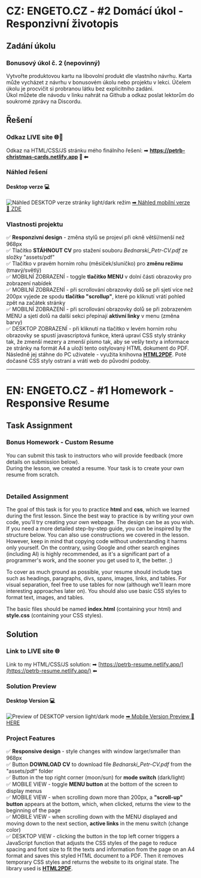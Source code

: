 # CZ: ENGETO.CZ - #2 Domácí úkol - Responzivní životopis

## Zadání úkolu

### Bonusový úkol č. 2 (nepovinný)

Vytvořte produktovou kartu na libovolní produkt dle vlastního návrhu. Karta může vycházet z návrhu v bonusovém úkolu nebo projektu v lekci. Účelem úkolu je procvičit si probranou látku bez explicitního zadáni.<br>
Úkol můžete dle návodu v linku nahrát na Github a odkaz poslat lektorům do soukromé zprávy na Discordu.<br>

## Řešení

### Odkaz LIVE site 🌐🎄

Odkaz na HTML/CSS/JS stránku mého finálního řešení: ➡ <b> <a href="https://petrb-christmas-cards.netlify.app" target="_blank">https://petrb-christmas-cards.netlify.app 🎄</a> ⬅ </b>

### Náhled řešení

#### Desktop verze 💻

<img src="assets/img/site-preview-desktop.png" alt="Náhled DESKTOP verze stránky light/dark režim">
<a href="assets/img/site-preview-mobile.png" alt="Náhled MOBILE verze stránky light/dark režim">➡ Náhled mobilní verze 📲 ZDE</a>

### Vlastnosti projektu

✅ <b>Responzivní design</b> - změna stylů se projeví při okně větší/menší než 968px<br>
✅ Tlačítko <b>STÁHNOUT CV</b> pro stažení souboru <i>Bednarski_Petr-CV.pdf</i> ze složky "assets/pdf"<br>
✅ Tlačítko v pravém horním rohu (měsíček/sluníčko) pro <b>změnu režimu</b> (tmavý/světlý)<br>
✅ MOBILNÍ ZOBRAZENÍ - toggle <b>tlačítko MENU</b> v dolní části obrazovky pro zobrazení nabídek<br>
✅ MOBILNÍ ZOBRAZENÍ - při scrollování obrazovky dolů se při sjetí více než 200px vyjede ze spodu <b>tlačítko "scrollup"</b>, které po kliknutí vrátí pohled zpět na začátek stránky<br>
✅ MOBILNÍ ZOBRAZENÍ - při scrollování obrazovky dolů se při zobrazeném MENU a sjetí dolů na další sekci přepínají <b>aktivní linky</b> v menu (změna barvy)<br>
✅ DESKTOP ZOBRAZENÍ - při kliknutí na tlačítko v levém horním rohu obrazovky se spustí javascriptová funkce, která upraví CSS styly stránky tak, že zmenší mezery a zmenší písmo tak, aby se vešly texty a informace ze stránky na formát A4 a uloží tento ostylovaný HTML dokument do PDF. Následně jej stáhne do PC uživatele - využita knihovna <b>[HTML2PDF](https://ekoopmans.github.io/html2pdf.js/)</b>. Poté dočasné CSS styly ostraní a vrátí web do původní podoby.<br>

<hr>

# EN: ENGETO.CZ - #1 Homework - Responsive Resume

## Task Assignment

### Bonus Homework - Custom Resume

You can submit this task to instructors who will provide feedback (more details on submission below).<br>
During the lesson, we created a resume. Your task is to create your own resume from scratch. <br><br>

### Detailed Assignment

The goal of this task is for you to practice <b>html</b> and <b>css</b>, which we learned during the first lesson. Since the best way to practice is by writing your own code, you'll try creating your own webpage. The design can be as you wish. If you need a more detailed step-by-step guide, you can be inspired by the structure below. You can also use constructions we covered in the lesson. However, keep in mind that copying code without understanding it harms only yourself. On the contrary, using Google and other search engines (including AI) is highly recommended, as it's a significant part of a programmer's work, and the sooner you get used to it, the better. ;)

To cover as much ground as possible, your resume should include tags such as headings, paragraphs, divs, spans, images, links, and tables. For visual separation, feel free to use tables for now (although we'll learn more interesting approaches later on). You should also use basic CSS styles to format text, images, and tables.

The basic files should be named <b>index.html</b> (containing your html) and <b>style.css</b> (containing your CSS styles).

## Solution

### Link to LIVE site 🌐

Link to my HTML/CSS/JS solution: ➡ [https://petrb-resume.netlify.app/](https://petrb-resume.netlify.app/) ⬅

### Solution Preview

#### Desktop Version 💻

<img src="assets/img/site-preview-desktop.png" alt="Preview of DESKTOP version light/dark mode">
<a href="assets/img/site-preview-mobile.png" alt="Preview of MOBILE version light/dark mode">➡ Mobile Version Preview 📲 HERE</a>

### Project Features

✅ <b>Responsive design</b> - style changes with window larger/smaller than 968px<br>
✅ Button <b>DOWNLOAD CV</b> to download file <i>Bednarski_Petr-CV.pdf</i> from the "assets/pdf" folder<br>
✅ Button in the top right corner (moon/sun) for <b>mode switch</b> (dark/light)<br>
✅ MOBILE VIEW - toggle <b>MENU button</b> at the bottom of the screen to display menus<br>
✅ MOBILE VIEW - when scrolling down more than 200px, a <b>"scroll-up" button</b> appears at the bottom, which, when clicked, returns the view to the beginning of the page<br>
✅ MOBILE VIEW - when scrolling down with the MENU displayed and moving down to the next section, <b>active links</b> in the menu switch (change color)<br>
✅ DESKTOP VIEW - clicking the button in the top left corner triggers a JavaScript function that adjusts the CSS styles of the page to reduce spacing and font size to fit the texts and information from the page on an A4 format and saves this styled HTML document to a PDF. Then it removes temporary CSS styles and returns the website to its original state. The library used is <b>[HTML2PDF](https://ekoopmans.github.io/html2pdf.js/)</b>.<br>
